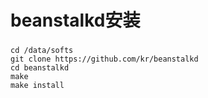 # beanstalkd安装

### 
```
cd /data/softs
git clone https://github.com/kr/beanstalkd
cd beanstalkd
make
make install
```


